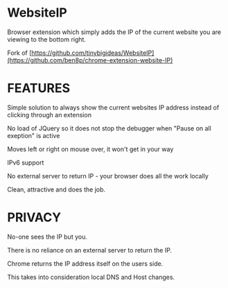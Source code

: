 WebsiteIP
=========
Browser extension which simply adds the IP of the current website you are viewing to the bottom right.

Fork of [https://github.com/tinybigideas/WebsiteIP](https://github.com/ben8p/chrome-extension-website-IP)

FEATURES
========

Simple solution to always show the current websites IP address instead of clicking through an extension

No load of JQuery so it does not stop the debugger when "Pause on all exeption" is active

Moves left or right on mouse over, it won't get in your way

IPv6 support

No external server to return IP - your browser does all the work locally

Clean, attractive and does the job.

PRIVACY
=======

No-one sees the IP but you.

There is no reliance on an external server to return the IP.

Chrome returns the IP address itself on the users side.

This takes into consideration local DNS and Host changes.
